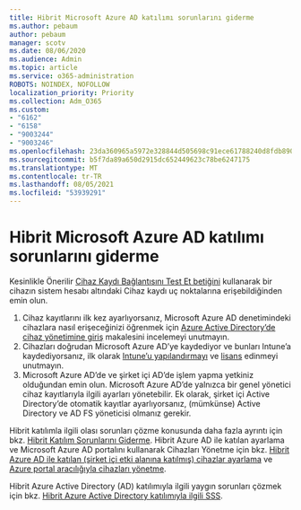 ```yaml
---
title: Hibrit Microsoft Azure AD katılımı sorunlarını giderme
ms.author: pebaum
author: pebaum
manager: scotv
ms.date: 08/06/2020
ms.audience: Admin
ms.topic: article
ms.service: o365-administration
ROBOTS: NOINDEX, NOFOLLOW
localization_priority: Priority
ms.collection: Adm_O365
ms.custom:
- "6162"
- "6158"
- "9003244"
- "9003246"
ms.openlocfilehash: 23da360965a5972e328844d505698c91ece61788240d8fdb8909fff3a7ef0d7f
ms.sourcegitcommit: b5f7da89a650d2915dc652449623c78be6247175
ms.translationtype: MT
ms.contentlocale: tr-TR
ms.lasthandoff: 08/05/2021
ms.locfileid: "53939291"
---
```

# <a name="troubleshoot-hybrid-azure-ad-join"></a>Hibrit Microsoft Azure AD katılımı sorunlarını giderme

Kesinlikle Önerilir [Cihaz Kaydı Bağlantısını Test Et betiğini](https://docs.microsoft.com/samples/azure-samples/testdeviceregconnectivity/testdeviceregconnectivity/) kullanarak bir cihazın sistem hesabı altındaki Cihaz kaydı uç noktalarına erişebildiğinden emin olun.

1. Cihaz kayıtlarını ilk kez ayarlıyorsanız, Microsoft Azure AD denetimindeki cihazlara nasıl erişeceğinizi öğrenmek için [Azure Active Directory’de cihaz yönetimine giriş](https://docs.microsoft.com/samples/azure-samples/testdeviceregconnectivity/testdeviceregconnectivity/) makalesini incelemeyi unutmayın.
1. Cihazları doğrudan Microsoft Azure AD’ye kaydediyor ve bunları Intune’a kaydediyorsanız, ilk olarak [Intune’u yapılandırmayı](https://docs.microsoft.com/mem/intune/enrollment/device-enrollment?WT.mc_id=Portal-Microsoft_Azure_Support) ve [lisans](https://docs.microsoft.com/mem/intune/fundamentals/licenses-assign?WT.mc_id=Portal-Microsoft_Azure_Support) edinmeyi unutmayın. 
1. Microsoft Azure AD’de ve şirket içi AD’de işlem yapma yetkiniz olduğundan emin olun. Microsoft Azure AD’de yalnızca bir genel yönetici cihaz kayıtlarıyla ilgili ayarları yönetebilir. Ek olarak, şirket içi Active Directory’de otomatik kayıtlar ayarlıyorsanız, (mümkünse) Active Directory ve AD FS yöneticisi olmanız gerekir.

Hibrit katılımla ilgili olası sorunları çözme konusunda daha fazla ayrıntı için bkz. [Hibrit Katılım Sorunlarını Giderme](https://docs.microsoft.com/azure/active-directory/devices/troubleshoot-hybrid-join-windows-current). Hibrit Azure AD ile katılan ayarlama ve Microsoft Azure AD portalını kullanarak Cihazları Yönetme için bkz. [Hibrit Azure AD ile katılan (şirket içi etki alanına katılmış) cihazlar ayarlama](https://docs.microsoft.com/azure/active-directory/devices/hybrid-azuread-join-plan?WT.mc_id=Portal-Microsoft_Azure_Support) ve [Azure portal aracılığıyla cihazları yönetme](https://docs.microsoft.com/azure/active-directory/devices/device-management-azure-portal?WT.mc_id=Portal-Microsoft_Azure_Support).

Hibrit Azure Active Directory (AD) katılımıyla ilgili yaygın sorunları çözmek için bkz. [Hibrit Azure Active Directory katılımıyla ilgili SSS](https://docs.microsoft.com/azure/active-directory/devices/faq#hybrid-azure-ad-join-faq).
